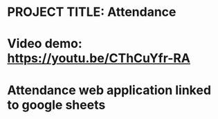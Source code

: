 # PROJECT TITLE: Attendance

# Video demo: https://youtu.be/CThCuYfr-RA

# Attendance web application linked to google sheets